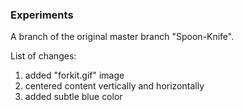 ### Experiments

A branch of the original master branch "Spoon-Knife".

List of changes:  
1. added "forkit.gif" image  
2. centered content vertically and horizontally  
3. added subtle blue color  
